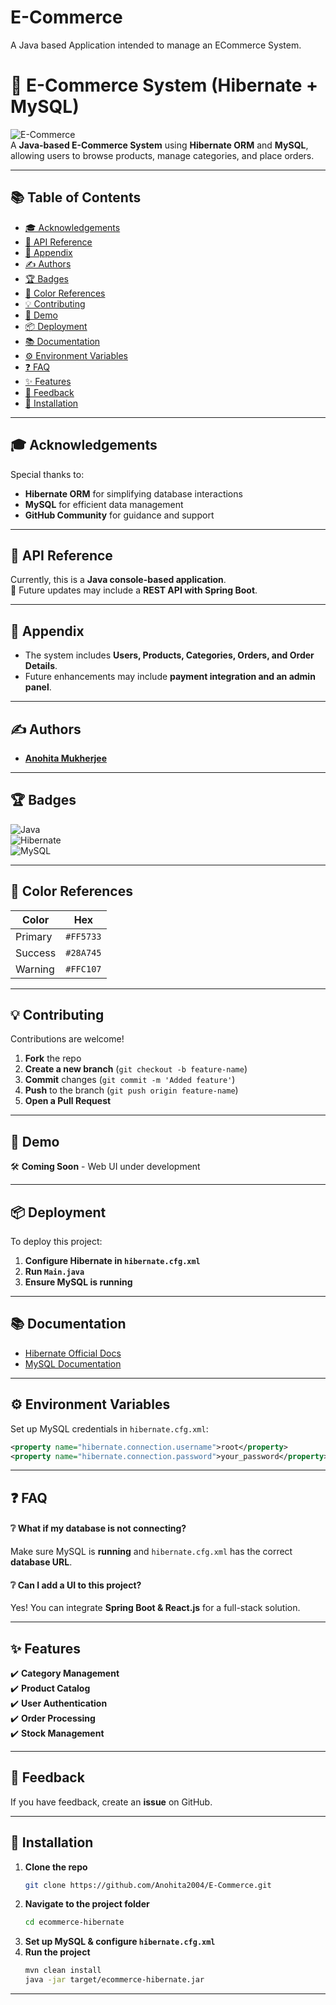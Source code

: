 # E-Commerce
A Java based Application intended to manage an ECommerce System.
# 🛒 E-Commerce System (Hibernate + MySQL)

![E-Commerce](https://img.shields.io/badge/E--Commerce-Hibernate-brightgreen)  
A **Java-based E-Commerce System** using **Hibernate ORM** and **MySQL**, allowing users to browse products, manage categories, and place orders.

---

## 📚 Table of Contents  
- [🎓 Acknowledgements](#-acknowledgements)  
- [📁 API Reference](#-api-reference)  
- [📝 Appendix](#-appendix)  
- [✍️ Authors](#✍%ef%b8%8f-authors)  
- [🏆 Badges](#-badges)  
- [🎨 Color References](#-color-references)  
- [💡 Contributing](#-contributing)  
- [🚀 Demo](#-demo)  
- [📦 Deployment](#-deployment)  
- [📚 Documentation](#-documentation)  
- [⚙️ Environment Variables](#%ef%b8%8f-environment-variables)  
- [❓ FAQ](#%ef%b8%8f-faq)  
- [✨ Features](#-features)  
- [💬 Feedback](#-feedback)  
- [🔧 Installation](#-installation)  

---

## 🎓 Acknowledgements  
Special thanks to:  
- **Hibernate ORM** for simplifying database interactions  
- **MySQL** for efficient data management  
- **GitHub Community** for guidance and support  

---

## 📁 API Reference  
Currently, this is a **Java console-based application**.  
🔹 Future updates may include a **REST API with Spring Boot**.

---

## 📝 Appendix  
- The system includes **Users, Products, Categories, Orders, and Order Details**.  
- Future enhancements may include **payment integration and an admin panel**.  

---

## ✍️ Authors  
- **[Anohita Mukherjee](https://github.com/Anohita2004)**  

---

## 🏆 Badges  
![Java](https://img.shields.io/badge/Java-17-blue)  
![Hibernate](https://img.shields.io/badge/Hibernate-ORM-green)  
![MySQL](https://img.shields.io/badge/MySQL-Database-orange)  

---

## 🎨 Color References  
| Color   | Hex |
|---------|------|
| Primary | `#FF5733` |
| Success | `#28A745` |
| Warning | `#FFC107` |

---

## 💡 Contributing  
Contributions are welcome!  
1. **Fork** the repo  
2. **Create a new branch** (`git checkout -b feature-name`)  
3. **Commit** changes (`git commit -m 'Added feature'`)  
4. **Push** to the branch (`git push origin feature-name`)  
5. **Open a Pull Request**  

---

## 🚀 Demo  
🛠️ **Coming Soon** - Web UI under development  

---

## 📦 Deployment  
To deploy this project:  
1. **Configure Hibernate in `hibernate.cfg.xml`**  
2. **Run `Main.java`**  
3. **Ensure MySQL is running**  

---

## 📚 Documentation  
- [Hibernate Official Docs](https://hibernate.org/orm/documentation/)  
- [MySQL Documentation](https://dev.mysql.com/doc/)  

---

## ⚙️ Environment Variables  
Set up MySQL credentials in `hibernate.cfg.xml`:  
```xml
<property name="hibernate.connection.username">root</property>
<property name="hibernate.connection.password">your_password</property>
```

---

## ❓ FAQ  
#### ❔ What if my database is not connecting?  
Make sure MySQL is **running** and `hibernate.cfg.xml` has the correct **database URL**.  
#### ❔ Can I add a UI to this project?  
Yes! You can integrate **Spring Boot & React.js** for a full-stack solution.  

---

## ✨ Features  
✔️ **Category Management**  
✔️ **Product Catalog**  
✔️ **User Authentication**  
✔️ **Order Processing**  
✔️ **Stock Management**  

---

## 💬 Feedback  
If you have feedback, create an **issue** on GitHub.  

---

## 🔧 Installation  
1. **Clone the repo**  
   ```sh
   git clone https://github.com/Anohita2004/E-Commerce.git
   ```
2. **Navigate to the project folder**  
   ```sh
   cd ecommerce-hibernate
   ```
3. **Set up MySQL & configure `hibernate.cfg.xml`**  
4. **Run the project**  
   ```sh
   mvn clean install
   java -jar target/ecommerce-hibernate.jar
   ```

---




